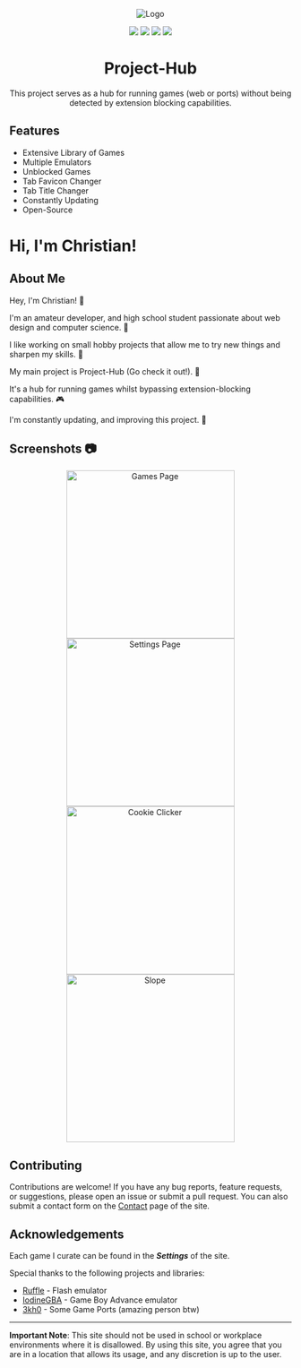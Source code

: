 <!-- Project Logo -->
<p align="center">
  <img src="https://i.ibb.co/mFcmSdd/project-hub-title.png" alt="Logo">
</p>

<!-- Badges -->
<p align="center">
  <a href="https://opensource.org/licenses/"><img src="https://img.shields.io/badge/License-GPL%20v3-yellow.svg?style=for-the-badge&logo=appveyor"></a>
  <a href="https://github.com/unbl0ck/project-hub/network/members"><img src="https://img.shields.io/github/forks/unbl0ck/project-hub?style=for-the-badge&logo=github"></a>
  <img src="https://img.shields.io/github/last-commit/unbl0ck/project-hub?logo=git&style=for-the-badge">
  <img src="https://img.shields.io/maintenance/yes/2023?style=for-the-badge">
</p>

<!-- Project Description -->
<h1 align="center">Project-Hub</h1>
<p align="center">This project serves as a hub for running games (web or ports) without being detected by extension blocking capabilities.</p>

## Features
- Extensive Library of Games
- Multiple Emulators
- Unblocked Games
- Tab Favicon Changer
- Tab Title Changer
- Constantly Updating
- Open-Source

# Hi, I'm Christian!

## About Me
<p>Hey, I'm Christian! 👋</p>
<p>I'm an amateur developer, and high school student passionate about web design and computer science. 🌟</p>
<p>I like working on small hobby projects that allow me to try new things and sharpen my skills. 🎨</p>
<p>My main project is Project-Hub (Go check it out!). 🚀</p>
<p>It's a hub for running games whilst bypassing extension-blocking capabilities. 🎮</p>
<p>I'm constantly updating, and improving this project. 🔄</p>

## Screenshots 📷
<div align="center">
  <img src="https://i.ibb.co/rGb9k0n/screenshot1.png" alt="Games Page" width="300">
  <img src="https://i.ibb.co/QHk121X/screenshot2.png" alt="Settings Page" width="300">
</div>
<div align="center">
  <img src="https://i.ibb.co/28KK7rc/screenshot3.png" alt="Cookie Clicker" width="300">
  <img src="https://i.ibb.co/TrfPyVb/screenshot4.png" alt="Slope" width="300">
</div>

## Contributing
Contributions are welcome! If you have any bug reports, feature requests, or suggestions, please open an issue or submit a pull request.
You can also submit a contact form on the [Contact](https://unbl0ck.github.io/contact.html) page of the site.

## Acknowledgements
Each game I curate can be found in the ***Settings*** of the site.

Special thanks to the following projects and libraries:
- [Ruffle](https://ruffle.rs) - Flash emulator
- [IodineGBA](https://github.com/taisel/IodineGBA) - Game Boy Advance emulator
- [3kh0](https://github.com/taisel/IodineGBA) - Some Game Ports (amazing person btw)

---

**Important Note**: This site should not be used in school or workplace environments where it is disallowed. By using this site, you agree that you are in a location that allows its usage, and any discretion is up to the user.
